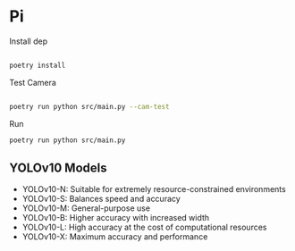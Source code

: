 # Pi

Install dep

```bash

poetry install
```

Test Camera

```bash

poetry run python src/main.py --cam-test
```

Run

```bash
poetry run python src/main.py
```


## YOLOv10 Models

* YOLOv10-N: Suitable for extremely resource-constrained environments
* YOLOv10-S: Balances speed and accuracy
* YOLOv10-M: General-purpose use
* YOLOv10-B: Higher accuracy with increased width
* YOLOv10-L: High accuracy at the cost of computational resources
* YOLOv10-X: Maximum accuracy and performance
